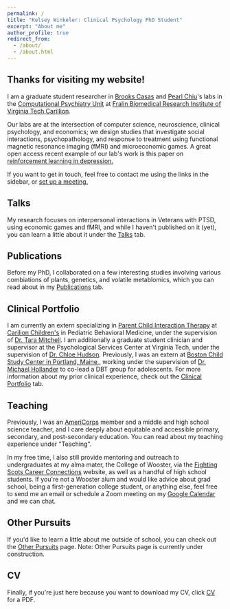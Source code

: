 ```yaml
---
permalink: /
title: "Kelsey Winkeler: Clinical Psychology PhD Student"
excerpt: "About me"
author_profile: true
redirect_from: 
  - /about/
  - /about.html
---
```


Thanks for visiting my website!
---

I am a graduate student researcher in [Brooks Casas](https://fbri.vtc.vt.edu/people-directory/primary-faculty/casas.html) and [Pearl Chiu](https://fbri.vtc.vt.edu/people-directory/primary-faculty/chiu.html)'s labs in the [Computational Psychiatry Unit](https://fbri.vtc.vt.edu/research/research-centers/center-for-human-neuroscience/computational-psychiatry-unit.html) at [Fralin Biomedical Research Institute of Virginia Tech Carillion](https://fbri.vtc.vt.edu/). 

Our labs are at the intersection of computer science, neuroscience, clinical psychology, and economics; we design studies that investigate social interactions, psychopathology, and response to treatment using functional magnetic resonance imaging (fMRI) and microeconomic games. A great open access recent example of our lab's work is this paper on [reinforcement learning in depression.](https://jamanetwork.com/journals/jamapsychiatry/article-abstract/2782452)

If you want to get in touch, feel free to contact me using the links in the sidebar, or [set up a meeting.](https://calendly.com/kwinkeler/30min)

Talks
---
My research focuses on interpersonal interactions in Veterans with PTSD, using economic games and fMRI, and while I haven't published on it (yet), you can learn a little about it under the [Talks](https://kelsey-winkeler.github.io/talks/) tab. 

Publications
---
Before my PhD, I collaborated on a few interesting studies involving various combiations of plants, genetics, and volatile metablomics, which you can read about in my [Publications](https://kelsey-winkeler.github.io/publications/) tab.

Clinical Portfolio
---
I am currently an extern specializing in [Parent Child Interaction Therapy](https://www.pcit.org/what-is-pcit.html) at [Carilion Children's](https://www.carilionclinic.org/locations/carilion-childrens-pediatric-behavioral-medicine) in Pediatric Behavioral Medicine, under the supervision of [Dr. Tara Mitchell](https://www.carilionclinic.org/providers/tara-mitchell-phd). I am additionally a graduate student clinician and supervisor at the Psychological Services Center at Virginia Tech, under the supervision of [Dr. Chloe Hudson](https://support.psyc.vt.edu/users/chloehudson). Previously, I was an extern at [Boston Child Study Center in Portland, Maine,](https://bostonchildstudycentermaine.com/), working under the supervision of [Dr. Michael Hollander](https://bostonchildstudycentermaine.com/michael-hollander) to co-lead a DBT group for adolescents. For more information about my prior clinical experience, check out the [Clinical Portfolio](https://kelsey-winkeler.github.io/portfolio/) tab.

Teaching
---
Previously, I was an [AmeriCorps](https://americorps.gov/serve) member and a middle and high school science teacher, and I care deeply about equitable and accessible primary, secondary, and post-secondary education. You can read about my teaching experience under "Teaching". 

In my free time, I also still provide mentoring and outreach to undergraduates at my alma mater, the College of Wooster, via the [Fighting Scots Career Connections](https://wooster.firsthand.co/) website, as well as a handful of high school students. If you're not a Wooster alum and would like advice about grad school, being a first-generation college student, or anything else, feel free to send me an email or schedule a Zoom meeting on my [Google Calendar](https://calendar.app.google/MurUNvZRmf8KUbzp7) and we can chat.

Other Pursuits
---
If you'd like to learn a little about me outside of school, you can check out the [Other Pursuits](https://kelsey-winkeler.github.io/outside-of-school/) page. Note: Other Pursuits page is currently under construction.

CV
---
Finally, if you're just here because you want to download my CV, click [CV](https://github.com/Kelsey-Winkeler/kelsey-winkeler.github.io/blob/d0df257ef66dd0a299eb84906e7ea5f65537181a/files/Academic_CV_Template%20(2).pdf) for a PDF.





